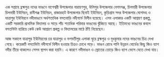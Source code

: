 এক সপ্তাহে ব্রহ্মপুত্র নদের ভাঙনে নাগেশ্বরী উপজেলার নারায়ণপুর, উলিপুর উপজেলার বেগমগঞ্জ, চিলমারী উপজেলার চিলমারী ইউনিয়ন, রানীগঞ্জ ইউনিয়ন, রাজারহাট উপজেলার ছিনাই ইউনিয়ন, কুড়িগ্রাম সদর উপজেলার ঘোগাদহ ও যাত্রাপুর ইউনিয়নে নদীভাঙনে অর্ধশতাধিক বসতবাড়ি নদীগর্ভে বিলীন হয়েছে। এসব এলাকার একটি আশ্রয়ণ প্রকল্প, একটি সরকারি প্রাথমিক বিদ্যালয় ও সাড়ে পাঁচ শতাধিক পরিবার ভাঙনের ঝুঁকিতে আছে। ইতিমধ্যে ভাঙনের কবলে বসতভিটা হারিয়ে কেউ কেউ আশ্রয়ণ প্রকল্প ও বিদ্যালয়ের মাঠে ঠাঁই নিয়েছেন।

আজ সকালে যাত্রাপুর ইউনিয়নের চর যাত্রাপুর ও ভগবতীপুর এলাকা ঘুরে ব্রহ্মপুত্র ও দুধকুমার নদের ভাঙনের চিত্র দেখা গেছে। কয়েকটি বসতভিটা নদীগর্ভে বিলীন হওয়ার চিত্রও চোখে পড়ে। ভাঙন রোধে পানি উন্নয়ন বোর্ডের কিছু জিও ব্যাগ নদীর তীরে থাকলেও সেসব স্থাপন করা হয়নি। এ কারণে নদীভাঙন ও স্রোতের তোড়ে জিও ব্যাগ ভেসে যেতে দেখা যায়।

